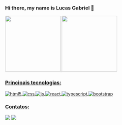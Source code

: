 ### Hi there, my name is Lucas Gabriel 👋

<!--
**Dev-Lucas-Gabriel/Dev-Lucas-Gabriel** is a ✨ _special_ ✨ repository because its `README.md` (this file) appears on your GitHub profile.

Here are some ideas to get you started:

- 🔭 I’m currently working on ...
- 🌱 I’m currently learning ...
- 👯 I’m looking to collaborate on ...
- 🤔 I’m looking for help with ...
- 💬 Ask me about ...
- 📫 How to reach me: ...
- 😄 Pronouns: ...
- ⚡ Fun fact: ...
-->

<div>
<a href="https://github.com/Dev-Lucas-Gabriel">
<img loading="lazy" height="180em" src="https://github-readme-stats.vercel.app/api/top-langs/?username=Dev-Lucas-Gabriel&layout=compact&langs_count=7&theme=dracula"/>
<img loading="lazy" height="180em" src="https://github-readme-stats.vercel.app/api?username=Dev-Lucas-Gabriel&show_icons=true&theme=dracula&include_all_commits=true&count_private=true"/>
</div>

### Principais tecnologias:
<div style= "display: inline_block">
    <img align = "center" alt="html5" src="https://img.shields.io/badge/HTML5-E34F26?style=for-the-badge&logo=html5&logoColor=white">
    <img align = "center" alt="css" src="https://img.shields.io/badge/CSS3-1572B6?style=for-the-badge&logo=css3&logoColor=white">
    <img align = "center" alt="js" src="https://img.shields.io/badge/JavaScript-F7DF1E?style=for-the-badge&logo=javascript&logoColor=white">
    <img align = "center" alt="react" src="https://img.shields.io/badge/React-20232A?style=for-the-badge&logo=react&logoColor=61DAFB">
    <img align = "center" alt="typescript" src="https://img.shields.io/badge/TypeScript-007ACC?style=for-the-badge&logo=typescript&logoColor=white">
    <img align = "center" alt="bootstrap" src="https://img.shields.io/badge/Bootstrap-563D7C?style=for-the-badge&logo=bootstrap&logoColor=white">
</div>

### Contatos:
<div>
<a href = "mailto:dev.lucasgabriel1@gmail.com"><img loading="lazy" src="https://img.shields.io/badge/Gmail-D14836?style=for-the-badge&logo=gmail&logoColor=white" target="_blank"></a>
<a href="https://www.linkedin.com/in/#" target="_blank"><img loading="lazy" src="https://img.shields.io/badge/-LinkedIn-%230077B5?style=for-the-badge&logo=linkedin&logoColor=white" target="_blank"></a>
</div>
